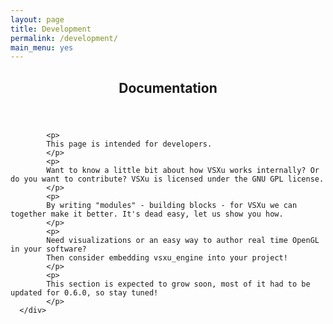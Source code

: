 ```yaml
---
layout: page
title: Development
permalink: /development/
main_menu: yes
---
```

<div id="main" class="alt">
    <section id="one">
        <div class="inner">
            <header class="major">
                <h1>
                    Documentation
                </h1>
            </header>

            <p>
            This page is intended for developers.
            </p>
            <p>
            Want to know a little bit about how VSXu works internally? Or do you want to contribute? VSXu is licensed under the GNU GPL license.
            </p>
            <p>
            By writing "modules" - building blocks - for VSXu we can together make it better. It's dead easy, let us show you how.
            </p>
            <p>
            Need visualizations or an easy way to author real time OpenGL in your software?
            Then consider embedding vsxu_engine into your project! 
            </p>
            <p>
            This section is expected to grow soon, most of it had to be updated for 0.6.0, so stay tuned!
            </p>
      </div>
  </section>
</div>



